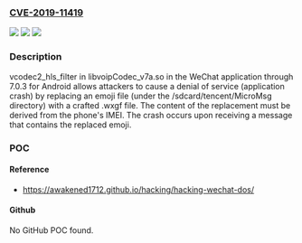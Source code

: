 ### [CVE-2019-11419](https://cve.mitre.org/cgi-bin/cvename.cgi?name=CVE-2019-11419)
![](https://img.shields.io/static/v1?label=Product&message=n%2Fa&color=blue)
![](https://img.shields.io/static/v1?label=Version&message=n%2Fa&color=blue)
![](https://img.shields.io/static/v1?label=Vulnerability&message=n%2Fa&color=brighgreen)

### Description

vcodec2_hls_filter in libvoipCodec_v7a.so in the WeChat application through 7.0.3 for Android allows attackers to cause a denial of service (application crash) by replacing an emoji file (under the /sdcard/tencent/MicroMsg directory) with a crafted .wxgf file. The content of the replacement must be derived from the phone's IMEI. The crash occurs upon receiving a message that contains the replaced emoji.

### POC

#### Reference
- https://awakened1712.github.io/hacking/hacking-wechat-dos/

#### Github
No GitHub POC found.

